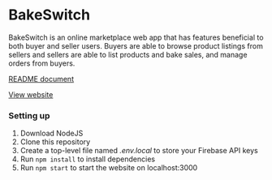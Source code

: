 # BakeSwitch

BakeSwitch is an online marketplace web app that has features beneficial to both buyer and seller users. Buyers are able to browse product listings from sellers and sellers are able to list products and bake sales, and manage orders from buyers.

[README document](https://drive.google.com/file/d/1-boVU3OC5LkJy-dVe5TYezPsMhl2KaC9/view?usp=sharing)

[View website](https://bake-switch.vercel.app/) 

### Setting up 
1. Download NodeJS
2. Clone this repository
3. Create a top-level file named *.env.local* to store your Firebase API keys 
4. Run `npm install` to install dependencies
5. Run `npm start` to start the website on localhost:3000
